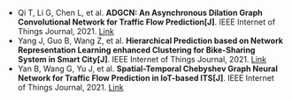 * Qi T, Li G, Chen L, et al. <b>ADGCN: An Asynchronous Dilation Graph Convolutional Network for Traffic Flow Prediction[J]</b>. IEEE Internet of Things Journal, 2021. [Link](https://ieeexplore.ieee.org/abstract/document/9506840/)
* Yang J, Guo B, Wang Z, et al. <b>Hierarchical Prediction based on Network Representation Learning enhanced Clustering for Bike-Sharing System in Smart City[J]</b>. IEEE Internet of Things Journal, 2021. [Link](https://ieeexplore.ieee.org/abstract/document/9245516/)
* Yan B, Wang G, Yu J, et al. <b>Spatial-Temporal Chebyshev Graph Neural Network for Traffic Flow Prediction in IoT-based ITS[J]</b>. IEEE Internet of Things Journal, 2021. [Link](https://ieeexplore.ieee.org/abstract/document/9515359/)

